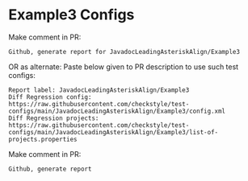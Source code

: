 # Example3 Configs
Make comment in PR:
```
Github, generate report for JavadocLeadingAsteriskAlign/Example3
```
OR as alternate:
Paste below given to PR description to use such test configs:
```
Report label: JavadocLeadingAsteriskAlign/Example3
Diff Regression config: https://raw.githubusercontent.com/checkstyle/test-configs/main/JavadocLeadingAsteriskAlign/Example3/config.xml
Diff Regression projects: https://raw.githubusercontent.com/checkstyle/test-configs/main/JavadocLeadingAsteriskAlign/Example3/list-of-projects.properties
```
Make comment in PR:
```
Github, generate report
```
